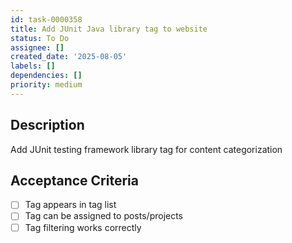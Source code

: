 ```yaml
---
id: task-0000358
title: Add JUnit Java library tag to website
status: To Do
assignee: []
created_date: '2025-08-05'
labels: []
dependencies: []
priority: medium
---
```


## Description

Add JUnit testing framework library tag for content categorization

## Acceptance Criteria

- [ ] Tag appears in tag list
- [ ] Tag can be assigned to posts/projects
- [ ] Tag filtering works correctly
